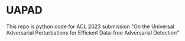 # UAPAD
This repo is python code for ACL 2023 submission "On the Universal Adversarial Perturbations for Efficient Data-free Adversarial Detection"
